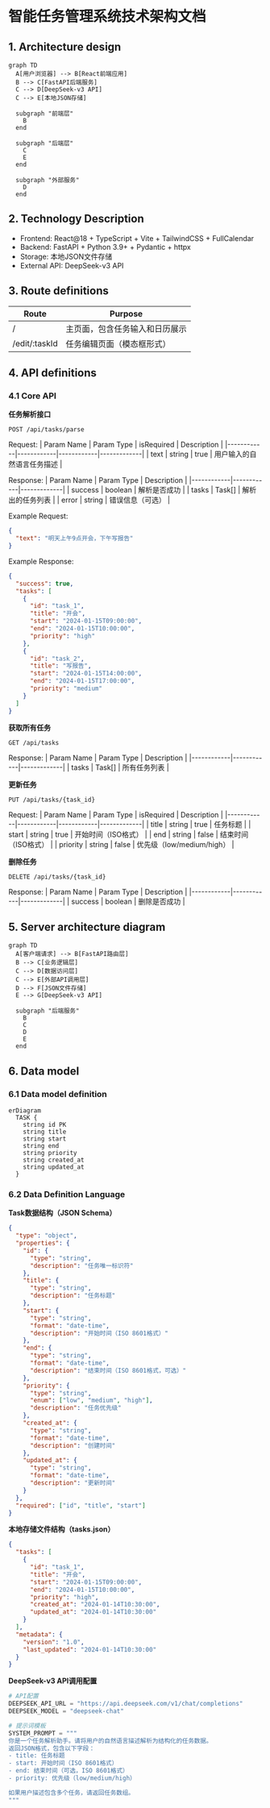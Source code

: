 # 智能任务管理系统技术架构文档

## 1. Architecture design

```mermaid
graph TD
  A[用户浏览器] --> B[React前端应用]
  B --> C[FastAPI后端服务]
  C --> D[DeepSeek-v3 API]
  C --> E[本地JSON存储]
  
  subgraph "前端层"
    B
  end
  
  subgraph "后端层"
    C
    E
  end
  
  subgraph "外部服务"
    D
  end
```

## 2. Technology Description

- Frontend: React@18 + TypeScript + Vite + TailwindCSS + FullCalendar
- Backend: FastAPI + Python 3.9+ + Pydantic + httpx
- Storage: 本地JSON文件存储
- External API: DeepSeek-v3 API

## 3. Route definitions

| Route | Purpose |
|-------|---------|
| / | 主页面，包含任务输入和日历展示 |
| /edit/:taskId | 任务编辑页面（模态框形式） |

## 4. API definitions

### 4.1 Core API

**任务解析接口**
```
POST /api/tasks/parse
```

Request:
| Param Name | Param Type | isRequired | Description |
|------------|------------|------------|-------------|
| text | string | true | 用户输入的自然语言任务描述 |

Response:
| Param Name | Param Type | Description |
|------------|------------|-------------|
| success | boolean | 解析是否成功 |
| tasks | Task[] | 解析出的任务列表 |
| error | string | 错误信息（可选） |

Example Request:
```json
{
  "text": "明天上午9点开会，下午写报告"
}
```

Example Response:
```json
{
  "success": true,
  "tasks": [
    {
      "id": "task_1",
      "title": "开会",
      "start": "2024-01-15T09:00:00",
      "end": "2024-01-15T10:00:00",
      "priority": "high"
    },
    {
      "id": "task_2",
      "title": "写报告",
      "start": "2024-01-15T14:00:00",
      "end": "2024-01-15T17:00:00",
      "priority": "medium"
    }
  ]
}
```

**获取所有任务**
```
GET /api/tasks
```

Response:
| Param Name | Param Type | Description |
|------------|------------|-------------|
| tasks | Task[] | 所有任务列表 |

**更新任务**
```
PUT /api/tasks/{task_id}
```

Request:
| Param Name | Param Type | isRequired | Description |
|------------|------------|------------|-------------|
| title | string | true | 任务标题 |
| start | string | true | 开始时间（ISO格式） |
| end | string | false | 结束时间（ISO格式） |
| priority | string | false | 优先级（low/medium/high） |

**删除任务**
```
DELETE /api/tasks/{task_id}
```

Response:
| Param Name | Param Type | Description |
|------------|------------|-------------|
| success | boolean | 删除是否成功 |

## 5. Server architecture diagram

```mermaid
graph TD
  A[客户端请求] --> B[FastAPI路由层]
  B --> C[业务逻辑层]
  C --> D[数据访问层]
  C --> E[外部API调用层]
  D --> F[JSON文件存储]
  E --> G[DeepSeek-v3 API]
  
  subgraph "后端服务"
    B
    C
    D
    E
  end
```

## 6. Data model

### 6.1 Data model definition

```mermaid
erDiagram
  TASK {
    string id PK
    string title
    string start
    string end
    string priority
    string created_at
    string updated_at
  }
```

### 6.2 Data Definition Language

**Task数据结构（JSON Schema）**
```json
{
  "type": "object",
  "properties": {
    "id": {
      "type": "string",
      "description": "任务唯一标识符"
    },
    "title": {
      "type": "string",
      "description": "任务标题"
    },
    "start": {
      "type": "string",
      "format": "date-time",
      "description": "开始时间（ISO 8601格式）"
    },
    "end": {
      "type": "string",
      "format": "date-time",
      "description": "结束时间（ISO 8601格式，可选）"
    },
    "priority": {
      "type": "string",
      "enum": ["low", "medium", "high"],
      "description": "任务优先级"
    },
    "created_at": {
      "type": "string",
      "format": "date-time",
      "description": "创建时间"
    },
    "updated_at": {
      "type": "string",
      "format": "date-time",
      "description": "更新时间"
    }
  },
  "required": ["id", "title", "start"]
}
```

**本地存储文件结构（tasks.json）**
```json
{
  "tasks": [
    {
      "id": "task_1",
      "title": "开会",
      "start": "2024-01-15T09:00:00",
      "end": "2024-01-15T10:00:00",
      "priority": "high",
      "created_at": "2024-01-14T10:30:00",
      "updated_at": "2024-01-14T10:30:00"
    }
  ],
  "metadata": {
    "version": "1.0",
    "last_updated": "2024-01-14T10:30:00"
  }
}
```

**DeepSeek-v3 API调用配置**
```python
# API配置
DEEPSEEK_API_URL = "https://api.deepseek.com/v1/chat/completions"
DEEPSEEK_MODEL = "deepseek-chat"

# 提示词模板
SYSTEM_PROMPT = """
你是一个任务解析助手。请将用户的自然语言描述解析为结构化的任务数据。
返回JSON格式，包含以下字段：
- title: 任务标题
- start: 开始时间（ISO 8601格式）
- end: 结束时间（可选，ISO 8601格式）
- priority: 优先级（low/medium/high）

如果用户描述包含多个任务，请返回任务数组。
"""
```